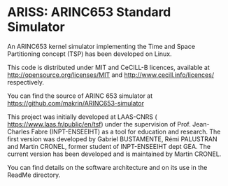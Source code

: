 ARISS: ARINC653 Standard Simulator
==================

An ARINC653 kernel simulator implementing the Time and Space Partitioning concept (TSP) has been developed on Linux.

This code is distributed under MIT and CeCILL-B licences, available at http://opensource.org/licenses/MIT and http://www.cecill.info/licences/ respectively.

You can find the source of ARINC 653 simulator at https://github.com/makrin/ARINC653-simulator

This project was initially developed at LAAS-CNRS ( https://www.laas.fr/public/en/tsf) under the supervision of Prof. Jean-Charles Fabre (INPT-ENSEEIHT) as a tool for education and research. The first version was developed by Gabriel BUSTAMENTE, Rémi PALUSTRAN and Martin CRONEL, former student of INPT-ENSEEIHT dept GEA. The current version has been developed and is maintained by Martin CRONEL.

You can find details on the software architecture and on its use in the ReadMe directory.
